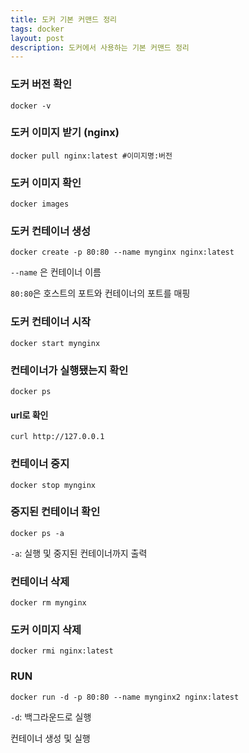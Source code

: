 ```yaml
---
title: 도커 기본 커맨드 정리
tags: docker
layout: post
description: 도커에서 사용하는 기본 커맨드 정리
---
```


### 도커 버전 확인

```shell
docker -v
```

### 도커 이미지 받기 (nginx)

```shell
docker pull nginx:latest #이미지명:버전
```

### 도커 이미지 확인

```shell
docker images
```

### 도커 컨테이너 생성

```shell
docker create -p 80:80 --name mynginx nginx:latest
```

`--name` 은 컨테이너 이름

`80:80`은 호스트의 포트와 컨테이너의 포트를 매핑

### 도커 컨테이너 시작

```shell
docker start mynginx
```

### 컨테이너가 실행됐는지 확인

```shell
docker ps
```

#### url로 확인

```shell
curl http://127.0.0.1
```

### 컨테이너 중지

```shell
docker stop mynginx
```

### 중지된 컨테이너 확인

```shell
docker ps -a
```

`-a`: 실행 및 중지된 컨테이너까지 출력

### 컨테이너 삭제

```shell
docker rm mynginx
```

### 도커 이미지 삭제

```shell
docker rmi nginx:latest
```

### RUN

```shell
docker run -d -p 80:80 --name mynginx2 nginx:latest
```

`-d`: 백그라운드로 실행

컨테이너 생성 및 실행


